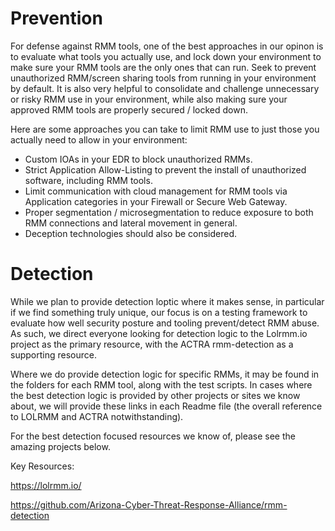# Prevention

For defense against RMM tools, one of the best approaches in our opinon is to evaluate what tools you actually use, and lock down your environment to make sure your RMM tools are the only ones that can run.  Seek to prevent unauthorized RMM/screen sharing tools from running in your environment by default. It is also very helpful to consolidate and challenge unnecessary or risky RMM use in your environment, while also making sure your approved RMM tools are properly secured / locked down.  

Here are some approaches you can take to limit RMM use to just those you actually need to allow in your environment:
 - Custom IOAs in your EDR to block unauthorized RMMs.
 - Strict Application Allow-Listing to prevent the install of unauthorized software, including RMM tools.
 - Limit communication with cloud management for RMM tools via Application categories in your Firewall or Secure Web Gateway.
 - Proper segmentation / microsegmentation to reduce exposure to both RMM connections and lateral movement in general.
 - Deception technologies should also be considered.  

# Detection

While we plan to provide detection loptic where it makes sense, in particular if we find something truly unique, our focus is on a testing framework to evaluate how well security posture and tooling prevent/detect RMM abuse. As such, we direct everyone looking for detection logic to the Lolrmm.io project as the primary resource, with the ACTRA rmm-detection as a supporting resource.  

Where we do provide detection logic for specific RMMs, it may be found in the folders for each RMM tool, along with the test scripts.  In cases where the best detection logic is provided by other projects or sites we know about, we will provide these links in each Readme file (the overall reference to LOLRMM and ACTRA notwithstanding).   

For the best detection focused resources we know of, please see the amazing projects below.  

Key Resources:

https://lolrmm.io/

https://github.com/Arizona-Cyber-Threat-Response-Alliance/rmm-detection 
